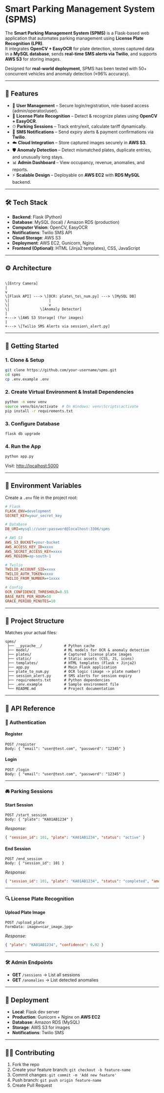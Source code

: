# Smart Parking Management System (SPMS)

The **Smart Parking Management System (SPMS)** is a Flask-based web application that automates parking management using **License Plate Recognition (LPR)**.  
It integrates **OpenCV + EasyOCR** for plate detection, stores captured data in a **MySQL database**, sends **real-time SMS alerts via Twilio**, and supports **AWS S3** for storing images.  

Designed for **real-world deployment**, SPMS has been tested with 50+ concurrent vehicles and anomaly detection (≈96% accuracy).

---

## 🚗 Features
- 🔑 **User Management** – Secure login/registration, role-based access (admin/operator/user).  
- 📸 **License Plate Recognition** – Detect & recognize plates using **OpenCV + EasyOCR**.  
- ⏱ **Parking Sessions** – Track entry/exit, calculate tariff dynamically.  
- 📲 **SMS Notifications** – Send expiry alerts & payment confirmations via **Twilio**.  
- ☁️ **Cloud Integration** – Store captured images securely in **AWS S3**.  
- 🛡 **Anomaly Detection** – Detect mismatched plates, duplicate entries, and unusually long stays.  
- 📊 **Admin Dashboard** – View occupancy, revenue, anomalies, and reports.  
- ⚡ **Scalable Design** – Deployable on **AWS EC2** with **RDS MySQL** backend.  

---

## 🛠 Tech Stack
- **Backend**: Flask (Python)  
- **Database**: MySQL (local) / Amazon RDS (production)  
- **Computer Vision**: OpenCV, EasyOCR  
- **Notifications**: Twilio SMS API  
- **Cloud Storage**: AWS S3  
- **Deployment**: AWS EC2, Gunicorn, Nginx  
- **Frontend (Optional)**: HTML (Jinja2 templates), CSS, JavaScript  

---

## ⚙️ Architecture
```

\[Entry Camera]
|
v
\[Flask API] ---> \[OCR: plate\_to\_num.py] ---> \[MySQL DB]
\|                  |
\|                  v
\|              \[Anomaly Detector]
|
+---> \[AWS S3 Storage] (for images)
|
+---> \[Twilio SMS Alerts via session\_alert.py]

````

---

## 🚀 Getting Started

### 1. Clone & Setup
```bash
git clone https://github.com/your-username/spms.git
cd spms
cp .env.example .env
````

### 2. Create Virtual Environment & Install Dependencies

```bash
python -m venv venv
source venv/bin/activate  # On Windows: venv\Scripts\activate
pip install -r requirements.txt
```

### 3. Configure Database

```bash
flask db upgrade
```

### 4. Run the App

```bash
python app.py
```

Visit: [http://localhost:5000](http://localhost:5000)

---

## 🔑 Environment Variables

Create a `.env` file in the project root:

```ini
# Flask
FLASK_ENV=development
SECRET_KEY=your_secret_key

# Database
DB_URI=mysql://user:password@localhost:3306/spms

# AWS S3
AWS_S3_BUCKET=your-bucket
AWS_ACCESS_KEY_ID=xxxx
AWS_SECRET_ACCESS_KEY=xxxx
AWS_REGION=ap-south-1

# Twilio
TWILIO_ACCOUNT_SID=xxxx
TWILIO_AUTH_TOKEN=xxxx
TWILIO_FROM_NUMBER=+1xxxx

# Config
OCR_CONFIDENCE_THRESHOLD=0.55
BASE_RATE_PER_HOUR=50
GRACE_PERIOD_MINUTES=10
```

---

## 📂 Project Structure

Matches your actual files:

```
spms/
 ├── __pycache__/          # Python cache
 ├── model/                # ML models for OCR & anomaly detection
 ├── plates/               # Captured license plate images
 ├── static/               # Static assets (CSS, JS, icons)
 ├── templates/            # HTML templates (Flask + Jinja2)
 ├── app.py                # Main Flask application
 ├── plate_to_num.py       # OCR logic (image -> plate number)
 ├── session_alert.py      # SMS alerts for session expiry
 ├── requirements.txt      # Python dependencies
 ├── .env.example          # Sample environment file
 └── README.md             # Project documentation
```

---

## 📡 API Reference

### 🔐 Authentication

#### Register

```http
POST /register
Body: { "email": "user@test.com", "password": "12345" }
```

#### Login

```http
POST /login
Body: { "email": "user@test.com", "password": "12345" }
```

---

### 🚘 Parking Sessions

#### Start Session

```http
POST /start_session
Body: { "plate": "KA01AB1234" }
```

*Response:*

```json
{ "session_id": 101, "plate": "KA01AB1234", "status": "active" }
```

#### End Session

```http
POST /end_session
Body: { "session_id": 101 }
```

*Response:*

```json
{ "session_id": 101, "plate": "KA01AB1234", "status": "completed", "amount": 120 }
```

---

### 🔍 License Plate Recognition

#### Upload Plate Image

```http
POST /upload_plate
FormData: image=<car_image.jpg>
```

*Response:*

```json
{ "plate": "KA01AB1234", "confidence": 0.92 }
```

---

### 🛠 Admin Endpoints

* **GET** `/sessions` → List all sessions
* **GET** `/anomalies` → List detected anomalies

---

## 🚢 Deployment

* **Local**: Flask dev server
* **Production**: Gunicorn + Nginx on **AWS EC2**
* **Database**: Amazon RDS (MySQL)
* **Storage**: AWS S3 for images
* **Notifications**: Twilio SMS

---

## 👨‍💻 Contributing

1. Fork the repo
2. Create your feature branch: `git checkout -b feature-name`
3. Commit changes: `git commit -m 'Add new feature'`
4. Push branch: `git push origin feature-name`
5. Create Pull Request

